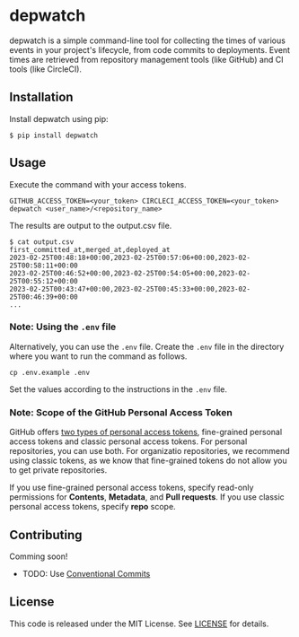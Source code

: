 # depwatch

depwatch is a simple command-line tool for collecting the times of various events in your project's lifecycle, from code commits to deployments. Event times are retrieved from repository management tools (like GitHub) and CI tools (like CircleCI).

## Installation

Install depwatch using pip:

```shell-session
$ pip install depwatch
```

## Usage

Execute the command with your access tokens.

```shell-session
GITHUB_ACCESS_TOKEN=<your_token> CIRCLECI_ACCESS_TOKEN=<your_token> depwatch <user_name>/<repository_name>
```

The results are output to the output.csv file.

```shell-session
$ cat output.csv
first_committed_at,merged_at,deployed_at
2023-02-25T00:48:18+00:00,2023-02-25T00:57:06+00:00,2023-02-25T00:58:11+00:00
2023-02-25T00:46:52+00:00,2023-02-25T00:54:05+00:00,2023-02-25T00:55:12+00:00
2023-02-25T00:43:47+00:00,2023-02-25T00:45:33+00:00,2023-02-25T00:46:39+00:00
...
```

### Note: Using the `.env` file

Alternatively, you can use the `.env` file. Create the `.env` file in the directory where you want to run the command as follows.

```shell-session
cp .env.example .env
```

Set the values according to the instructions in the `.env` file.

### Note: Scope of the GitHub Personal Access Token

GitHub offers [two types of personal access tokens](https://docs.github.com/en/authentication/keeping-your-account-and-data-secure/creating-a-personal-access-token), fine-grained personal access tokens and classic personal access tokens. For personal repositories, you can use both. For organizatio repositories, we recommend using classic tokens, as we know that fine-grained tokens do not allow you to get private repositories.

If you use fine-grained personal access tokens, specify read-only permissions for **Contents**, **Metadata**, and **Pull requests**. If you use classic personal access tokens, specify **repo** scope.

## Contributing

Comming soon!

- TODO: Use [Conventional Commits](https://www.conventionalcommits.org/en/v1.0.0/)

## License

This code is released under the MIT License. See [LICENSE](/LICENSE) for details.

